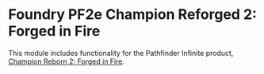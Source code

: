 # Foundry PF2e Champion Reforged 2: Forged in Fire
This module includes functionality for the Pathfinder Infinite product, [Champion Reborn 2: Forged in Fire](https://www.pathfinderinfinite.com/product/395102/Champion-Reborn-2-Forged-in-Fire?src=github).
